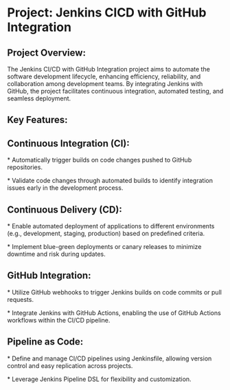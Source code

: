 <h1> Project:  Jenkins CICD with GitHub Integration </h1> 

<h2> Project Overview: </h2>
<p>The Jenkins CI/CD with GitHub Integration project aims to automate the software development lifecycle, enhancing efficiency, reliability, and collaboration among development teams. By integrating Jenkins with GitHub, the project facilitates continuous integration, automated testing, and seamless deployment.</p>

<h2>Key Features:</h2>

<h2>Continuous Integration (CI):</h2>
<p>* Automatically trigger builds on code changes pushed to GitHub repositories.</p>
<p>* Validate code changes through automated builds to identify integration issues early in the development process.</p>

<h2>Continuous Delivery (CD):</h2>
<p>* Enable automated deployment of applications to different environments (e.g., development, staging, production) based on predefined criteria.</p>
<p>* Implement blue-green deployments or canary releases to minimize downtime and risk during updates.</p>

<h2>GitHub Integration:</h2>
<p>* Utilize GitHub webhooks to trigger Jenkins builds on code commits or pull requests.</p>
<p>* Integrate Jenkins with GitHub Actions, enabling the use of GitHub Actions workflows within the CI/CD pipeline.</p>

<h2>Pipeline as Code:</h2>
<p>* Define and manage CI/CD pipelines using Jenkinsfile, allowing version control    and easy replication across projects.</p>
<p>* Leverage Jenkins Pipeline DSL for flexibility and customization.</p>







